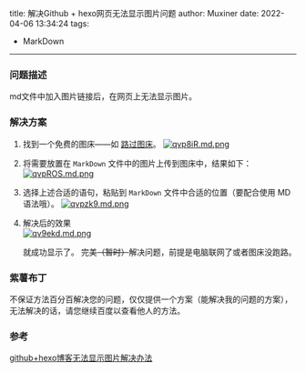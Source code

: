 title: 解决Github + hexo网页无法显示图片问题
author: Muxiner
date: 2022-04-06 13:34:24
tags: 
   - MarkDown
---

### 问题描述
md文件中加入图片链接后，在网页上无法显示图片。  
<!--more-->

### 解决方案

1. 找到一个免费的图床——如 [路过图床](https://imgtu.com/)。
   [![qvp8iR.md.png](https://s1.ax1x.com/2022/04/06/qvp8iR.md.png)](https://imgtu.com/i/qvp8iR)

2. 将需要放置在 `MarkDown` 文件中的图片上传到图床中，结果如下：
   [![qvpROS.md.png](https://s1.ax1x.com/2022/04/06/qvpROS.md.png)](https://imgtu.com/i/qvpROS)
   
3. 选择上述合适的语句，粘贴到 `MarkDown` 文件中合适的位置（要配合使用 MD 语法哦）。
   [![qvpzk9.md.png](https://s1.ax1x.com/2022/04/06/qvpzk9.md.png)](https://imgtu.com/i/qvpzk9)

4. 解决后的效果  
    [![qv9ekd.md.png](https://s1.ax1x.com/2022/04/06/qv9ekd.md.png)](https://imgtu.com/i/qv9ekd)
    
    就成功显示了。
    完美~~（暂时）~~解决问题，前提是电脑联网了或者图床没跑路。

### 紫薯布丁
不保证方法百分百解决您的问题，仅仅提供一个方案（能解决我的问题的方案），无法解决的话，请您继续百度以查看他人的方法。  

### 参考
[github+hexo博客无法显示图片解决办法](https://www.dazhuanlan.com/2019/10/16/5da647c849379/)